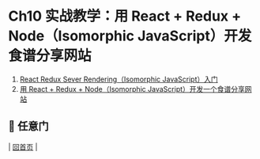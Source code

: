 # Ch10 实战教学：用 React + Redux + Node（Isomorphic JavaScript）开发食谱分享网站

1. [React Redux Sever Rendering（Isomorphic JavaScript）入门](https://github.com/fsdev124/reactjs/blob/master/Ch10/react-redux-server-rendering-isomorphic-javascript.md)
2. [用 React + Redux + Node（Isomorphic JavaScript）开发一个食谱分享网站](https://github.com/fsdev124/reactjs/blob/master/Ch10/react-router-redux-node-isomorphic-javascript-open-cook.md)

## :door: 任意门
| [回首页](https://github.com/fsdev124/reactjs) |
